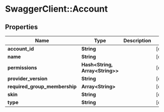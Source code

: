 # SwaggerClient::Account

## Properties
Name | Type | Description | Notes
------------ | ------------- | ------------- | -------------
**account_id** | **String** |  | [optional] 
**name** | **String** |  | [optional] 
**permissions** | **Hash&lt;String, Array&lt;String&gt;&gt;** |  | [optional] 
**provider_version** | **String** |  | [optional] 
**required_group_membership** | **Array&lt;String&gt;** |  | [optional] 
**skin** | **String** |  | [optional] 
**type** | **String** |  | [optional] 


